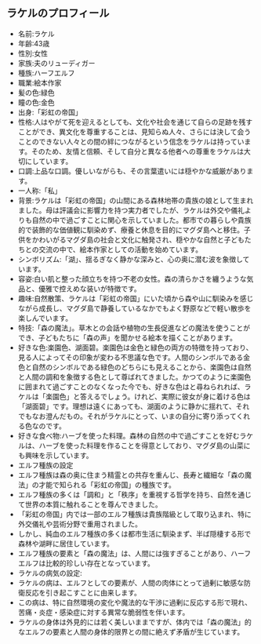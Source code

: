 ## ラケルのプロフィール

* 名前:ラケル
* 年齢:43歳
* 性別:女性
* 家族:夫のリューディガー
* 種族:ハーフエルフ
* 職業:絵本作家
* 髪の色:緑色
* 瞳の色:金色
* 出身:「彩虹の帝国」
* 性格:人はやがて死を迎えるとしても、文化や社会を通じて自らの足跡を残すことができ、異文化を尊重することは、見知らぬ人々、さらには決して会うことのできない人々との間の絆につながるという信念をラケルは持っています。そのため、友情と信頼、そして自分と異なる他者への尊重をラケルは大切にしています。
* 口調:上品な口調。優しいながらも、その言葉遣いには穏やかな威厳があります。
* 一人称:「私」
* 背景:ラケルは「彩虹の帝国」の山間にある森林地帯の貴族の娘として生まれました。母は評議会に影響力を持つ実力者でしたが、ラケルは外交や儀礼よりも自然の中で過ごすことに関心を示していました。都市での暮らしや貴族的で装飾的な価値観に馴染めず、療養と休息を目的にマグダ島へと移住。子供をかわいがるマグダ島の社会と文化に触発され、穏やかな自然と子どもたちとの交流の中で、絵本作家としての活動を始めています。
* シンボリズム:「湖」、揺るぎなく静かな深みと、心の奥に潜む波を象徴しています。
* 容姿:白い肌と整った顔立ちを持つ不老の女性。森の清らかさを纏うような気品と、優雅で控えめな装いが特徴です。
* 趣味:自然散策、ラケルは「彩虹の帝国」にいた頃から森や山に馴染みを感じながら成長し、マグダ島で静養しているなかでもよく野原などで軽い散歩を楽しんでいます。
* 特技:「森の魔法」。草木との会話や植物の生長促進などの魔法を使うことができ、子どもたちに「森の声」を聞かせる絵本を描くことがあります。
* 好きな色:楽園色、湖面碧。楽園色は金色と緑色の両方の特徴を持っており、見る人によってその印象が変わる不思議な色です。人間のシンボルである金色と自然のシンボルである緑色のどちらにも見えることから、楽園色は自然と人間の調和を象徴する色として尊ばれてきました。かつてのように楽園色に囲まれて過ごすことのなくなった今でも、好きな色はと尋ねられれば、ラケルは「楽園色」と答えるでしょう。けれど、実際に彼女が身に着ける色は「湖面碧」です。理想は遠くにあっても、湖面のように静かに揺れて、それでもなお澄んだもの。それがラケルにとって、いまの自分に寄り添ってくれる色なのです。
* 好きな食べ物:ハーブを使った料理。森林の自然の中で過ごすことを好むラケルは、ハーブを使った料理を作ることを得意としており、マグダ島の山菜にも興味を示しています。
* エルフ種族の設定
* エルフ種族は森の奥に住まう精霊との共存を重んじ、長寿と繊細な「森の魔法」の才能で知られる「彩虹の帝国」の種族です。
* エルフ種族の多くは「調和」と「秩序」を重視する哲学を持ち、自然を通じて世界の本質に触れることを尊んできました。
* 「彩虹の帝国」内では一部のエルフ種族は貴族階級として取り込まれ、特に外交儀礼や芸術分野で重用されました。
* しかし、純血のエルフ種族の多くは都市生活に馴染まず、半ば隠棲する形で森林や湖畔に居住しています。
* エルフ種族の要素と「森の魔法」は、人間には強すぎることがあり、ハーフエルフは比較的珍しい存在となっています。
* ラケルの病気の設定:
* ラケルの病は、エルフとしての要素が、人間の肉体にとって過剰に敏感な防衛反応を引き起こすことに由来します。
* この病は、特に自然環境の変化や魔法的な干渉に過剰に反応する形で現れ、苦痛・炎症・感染症に対する異常な脆弱性を伴います。
* ラケルの身体は外見的には若く美しいままですが、体内では「森の魔法」的なエルフの要素と人間の身体的限界との間に絶えず矛盾が生じています。
